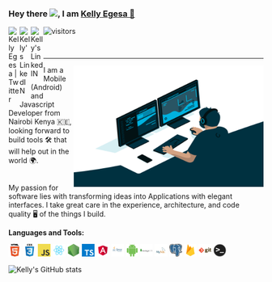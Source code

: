 ### Hey there <img src="https://media.giphy.com/media/hvRJCLFzcasrR4ia7z/giphy.gif" width="20px">, I am [Kelly Egesa 🚀 ](https://kellyegesa.github.io/portfolio/)

<a href="https://twitter.com/K_Egesa">
  <img align="left" alt="Kelly Egesa | Twitter" width="22px" src="https://raw.githubusercontent.com/peterthehan/peterthehan/master/assets/twitter.svg" />
</a>

<a href="https://www.linkedin.com/in/kelly-egesa-7890131a1/">
  <img align="left" alt="Kelly's LinkedIN" width="22px" src="https://raw.githubusercontent.com/peterthehan/peterthehan/master/assets/linkedin.svg" />
</a>

<a href="mailto:kelly.egesa@gmail.com">
  <img align="left" alt="Kelly's LinkedIN" width="25px" src="https://upload.wikimedia.org/wikipedia/commons/7/7e/Gmail_icon_%282020%29.svg" />
</a>

![visitors](https://visitor-badge.glitch.me/badge?page_id=kellyegesa.kellyegesa)

<br>
<hr>

<img align="right" alt="GIF" src="./assets/code.gif" width="375" height="240" />

I am a Mobile (Android) and Javascript Developer from Nairobi Kenya 🇰🇪, looking forward to build tools 🛠️ that will help out in the world 🌍.

<br>
My passion for software lies with transforming ideas into Applications with elegant interfaces. I take great care in the experience, architecture, and code quality 🖥️ of the things I build.

**Languages and Tools:**

<code><img height="25" src="https://raw.githubusercontent.com/github/explore/80688e429a7d4ef2fca1e82350fe8e3517d3494d/topics/html/html.png"></code>
<code><img height="25" src="https://raw.githubusercontent.com/github/explore/80688e429a7d4ef2fca1e82350fe8e3517d3494d/topics/css/css.png"></code>
<code><img height="25" src="https://raw.githubusercontent.com/github/explore/80688e429a7d4ef2fca1e82350fe8e3517d3494d/topics/javascript/javascript.png"></code>
<code><img height="25" src="https://raw.githubusercontent.com/github/explore/80688e429a7d4ef2fca1e82350fe8e3517d3494d/topics/react/react.png"></code>
<code><img height="25" src="https://raw.githubusercontent.com/github/explore/80688e429a7d4ef2fca1e82350fe8e3517d3494d/topics/nodejs/nodejs.png"></code>
<code><img height="25" src="https://raw.githubusercontent.com/github/explore/80688e429a7d4ef2fca1e82350fe8e3517d3494d/topics/typescript/typescript.png"></code>
<code><img height="25" src="https://raw.githubusercontent.com/github/explore/80688e429a7d4ef2fca1e82350fe8e3517d3494d/topics/angular/angular.png"></code>
<code><img height="25" src="https://raw.githubusercontent.com/github/explore/80688e429a7d4ef2fca1e82350fe8e3517d3494d/topics/java/java.png"></code>
<code><img height="25" src="https://raw.githubusercontent.com/github/explore/80688e429a7d4ef2fca1e82350fe8e3517d3494d/topics/android/android.png"></code>
<code><img height="25" src="https://raw.githubusercontent.com/github/explore/80688e429a7d4ef2fca1e82350fe8e3517d3494d/topics/mongodb/mongodb.png"></code>
<code><img height="25" src="https://raw.githubusercontent.com/github/explore/80688e429a7d4ef2fca1e82350fe8e3517d3494d/topics/mysql/mysql.png"></code>
<code><img height="25" src="https://raw.githubusercontent.com/github/explore/80688e429a7d4ef2fca1e82350fe8e3517d3494d/topics/postgresql/postgresql.png"></code>
<code><img height="25" src="https://raw.githubusercontent.com/github/explore/80688e429a7d4ef2fca1e82350fe8e3517d3494d/topics/firebase/firebase.png"></code>
<code><img height="25" src="https://raw.githubusercontent.com/github/explore/80688e429a7d4ef2fca1e82350fe8e3517d3494d/topics/git/git.png"></code>
<code><img height="25" src="https://raw.githubusercontent.com/github/explore/80688e429a7d4ef2fca1e82350fe8e3517d3494d/topics/terminal/terminal.png"></code>

![Kelly's GitHub stats](https://github-readme-stats.vercel.app/api?username=kellyegesa&show_icons=true&theme=slateorange)

